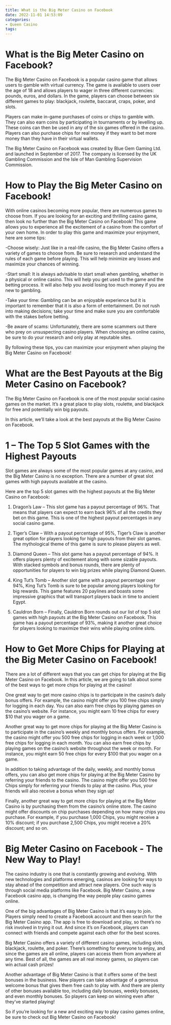 ```yaml
---
title: What is the Big Meter Casino on Facebook
date: 2022-11-01 14:53:09
categories:
- Queen Casino
tags:
---
```



#  What is the Big Meter Casino on Facebook?

The Big Meter Casino on Facebook is a popular casino game that allows users to gamble with virtual currency. The game is available to users over the age of 18 and allows players to wager in three different currencies: pounds, euros, and dollars. In the game, players can choose between six different games to play: blackjack, roulette, baccarat, craps, poker, and slots.

Players can make in-game purchases of coins or chips to gamble with. They can also earn coins by participating in tournaments or by levelling up. These coins can then be used in any of the six games offered in the casino. Players can also purchase chips for real money if they want to bet more money than they have in their virtual wallets.

The Big Meter Casino on Facebook was created by Blue Gem Gaming Ltd. and launched in September of 2017. The company is licensed by the UK Gambling Commission and the Isle of Man Gambling Supervision Commission.

#  How to Play the Big Meter Casino on Facebook!

With online casinos becoming more popular, there are numerous games to choose from. If you are looking for an exciting and thrilling casino game, then look no further than the Big Meter Casino on Facebook! This game allows you to experience all the excitement of a casino from the comfort of your own home. In order to play this game and maximize your enjoyment, here are some tips:

-Choose wisely: Just like in a real-life casino, the Big Meter Casino offers a variety of games to choose from. Be sure to research and understand the rules of each game before playing. This will help minimize any losses and maximize your chances of winning.

-Start small: It is always advisable to start small when gambling, whether in a physical or online casino. This will help you get used to the game and the betting process. It will also help you avoid losing too much money if you are new to gambling.

-Take your time: Gambling can be an enjoyable experience but it is important to remember that it is also a form of entertainment. Do not rush into making decisions; take your time and make sure you are comfortable with the stakes before betting.

-Be aware of scams: Unfortunately, there are some scammers out there who prey on unsuspecting casino players. When choosing an online casino, be sure to do your research and only play at reputable sites.

By following these tips, you can maximize your enjoyment when playing the Big Meter Casino on Facebook!

#  What are the Best Payouts at the Big Meter Casino on Facebook?

The Big Meter Casino on Facebook is one of the most popular social casino games on the market. It’s a great place to play slots, roulette, and blackjack for free and potentially win big payouts.

In this article, we’ll take a look at the best payouts at the Big Meter Casino on Facebook.

# 1 – The Top 5 Slot Games with the Highest Payouts

Slot games are always some of the most popular games at any casino, and the Big Meter Casino is no exception. There are a number of great slot games with high payouts available at the casino.

Here are the top 5 slot games with the highest payouts at the Big Meter Casino on Facebook:

1. Dragon’s Law – This slot game has a payout percentage of 96%. That means that players can expect to earn back 96% of all the credits they bet on this game. This is one of the highest payout percentages in any social casino game.

2. Tiger’s Claw – With a payout percentage of 95%, Tiger’s Claw is another great option for players looking for high payouts from their slot games. The mythological theme of this game is sure to please players as well.

3. Diamond Queen – This slot game has a payout percentage of 94%. It offers players plenty of excitement along with some sizable payouts. With stacked symbols and bonus rounds, there are plenty of opportunities for players to win big prizes while playing Diamond Queen.

4. King Tut’s Tomb – Another slot game with a payout percentage over 94%, King Tut’s Tomb is sure to be popular among players looking for big rewards. This game features 20 paylines and boasts some impressive graphics that will transport players back in time to ancient Egypt.

5. Cauldron Born – Finally, Cauldron Born rounds out our list of top 5 slot games with high payouts at the Big Meter Casino on Facebook. This game has a payout percentage of 93%, making it another great choice for players looking to maximize their wins while playing online slots.

#  How to Get More Chips for Playing at the Big Meter Casino on Facebook!

There are a lot of different ways that you can get chips for playing at the Big Meter Casino on Facebook. In this article, we are going to talk about some of the best ways to get more chips for playing at the casino!

One great way to get more casino chips is to participate in the casino’s daily bonus offers. For example, the casino might offer you 100 free chips simply for logging in each day. You can also earn free chips by playing games on the casino’s website. For instance, you might earn 10 free chips for every $10 that you wager on a game.

Another great way to get more chips for playing at the Big Meter Casino is to participate in the casino’s weekly and monthly bonus offers. For example, the casino might offer you 500 free chips for logging in each week or 1,000 free chips for logging in each month. You can also earn free chips by playing games on the casino’s website throughout the week or month. For instance, you might earn 50 free chips for every $100 that you wager on a game.

In addition to taking advantage of the daily, weekly, and monthly bonus offers, you can also get more chips for playing at the Big Meter Casino by referring your friends to the casino. The casino might offer you 500 free Chips simply for referring your friends to play at the casino. Plus, your friends will also receive a bonus when they sign up!

Finally, another great way to get more chips for playing at the Big Meter Casino is by purchasing them from the casino’s online store. The casino might offer discounts on chip purchases depending on how many chips you purchase. For example, if you purchase 1,000 Chips, you might receive a 10% discount; if you purchase 2,500 Chips, you might receive a 20% discount; and so on.

#  Big Meter Casino on Facebook - The New Way to Play!

The casino industry is one that is constantly growing and evolving. With new technologies and platforms emerging, casinos are looking for ways to stay ahead of the competition and attract new players. One such way is through social media platforms like Facebook. Big Meter Casino, a new Facebook casino app, is changing the way people play casino games online.

One of the big advantages of Big Meter Casino is that it’s easy to join. Players simply need to create a Facebook account and then search for the Big Meter Casino app. The app is free to download and play, so there’s no risk involved in trying it out. And since it’s on Facebook, players can connect with friends and compete against each other for the best scores.

Big Meter Casino offers a variety of different casino games, including slots, blackjack, roulette, and poker. There’s something for everyone to enjoy, and since the games are all online, players can access them from anywhere at any time. Best of all, the games are all real money games, so players can win actual cash prizes!

Another advantage of Big Meter Casino is that it offers some of the best bonuses in the business. New players can take advantage of a generous welcome bonus that gives them free cash to play with. And there are plenty of other bonuses available too, including daily bonuses, weekly bonuses, and even monthly bonuses. So players can keep on winning even after they’ve started playing!

So if you’re looking for a new and exciting way to play casino games online, be sure to check out Big Meter Casino on Facebook!